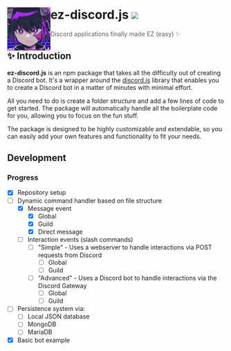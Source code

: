 <h1>
    <a href="https://github.com/zuedev/EmbraceDiscord.js">
        <img width="100" align="left" src="./assets/icon_original.png" />
    </a>
    ez-discord.js
    <a href="https://github.com/zuedev/EmbraceDiscord.js/blob/main/LICENSE">
        <img src="https://img.shields.io/github/license/zuedev/EmbraceDiscord.js?color=blue" />
    </a>
</h1>

> Discord applications finally made EZ (easy) ✨

## ✨ Introduction

**ez-discord.js** is an npm package that takes all the difficulty out of creating a Discord bot. It's a wrapper around the [discord.js](https://discord.js.org) library that enables you to create a Discord bot in a matter of minutes with minimal effort.

All you need to do is create a folder structure and add a few lines of code to get started. The package will automatically handle all the boilerplate code for you, allowing you to focus on the fun stuff.

The package is designed to be highly customizable and extendable, so you can easily add your own features and functionality to fit your needs.

## Development

### Progress

- [x] Repository setup
- [ ] Dynamic command handler based on file structure
  - [x] Message event
    - [x] Global
    - [x] Guild
    - [x] Direct message
  - [ ] Interaction events (slash commands)
    - [ ] "Simple" - Uses a webserver to handle interactions via POST requests from Discord
      - [ ] Global
      - [ ] Guild
    - [ ] "Advanced" - Uses a Discord bot to handle interactions via the Discord Gateway
      - [ ] Global
      - [ ] Guild
- [ ] Persistence system via:
    - [ ] Local JSON database
    - [ ] MongoDB
    - [ ] MariaDB
- [x] Basic bot example
